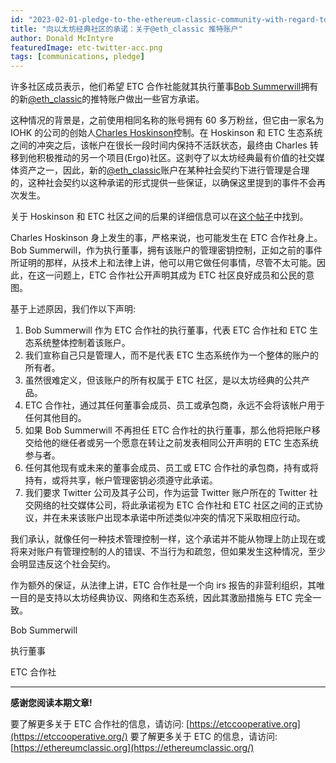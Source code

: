 ```yaml
---
id: "2023-02-01-pledge-to-the-ethereum-classic-community-with-regard-to-the-eth_classic-twitter-account-cn"
title: "向以太坊经典社区的承诺：关于@eth_classic 推特账户"
author: Donald McIntyre
featuredImage: etc-twitter-acc.png
tags: [communications, pledge]
---
```


许多社区成员表示，他们希望 ETC 合作社能就其执行董事[Bob Summerwill](https://etccooperative.org/people)拥有的新[@eth_classic](https://twitter.com/eth_classic)的推特账户做出一些官方承诺。

这种情况的背景是，之前使用相同名称的账号拥有 60 多万粉丝，但它由一家名为 IOHK 的公司的创始人[Charles Hoskinson](https://iohk.io/en/team/charles-hoskinson)控制。在 Hoskinson 和 ETC 生态系统之间的冲突之后，该帐户在很长一段时间内保持不活跃状态，最终由 Charles 转移到他积极推动的另一个项目(Ergo)社区。这剥夺了以太坊经典最有价值的社交媒体资产之一，因此，新的[@eth_classic](https://twitter.com/eth_classic)账户在某种社会契约下进行管理是合理的，这种社会契约以这种承诺的形式提供一些保证，以确保这里提到的事件不会再次发生。

关于 Hoskinson 和 ETC 社区之间的后果的详细信息可以在[这个帖子](https://twitter.com/eth_classic/status/1578133771647610880)中找到。

Charles Hoskinson 身上发生的事，严格来说，也可能发生在 ETC 合作社身上。Bob Summerwill，作为执行董事，拥有该账户的管理密钥控制，正如之前的事件所证明的那样，从技术上和法律上讲，他可以用它做任何事情，尽管不太可能。因此，在这一问题上，ETC 合作社公开声明其成为 ETC 社区良好成员和公民的意图。

基于上述原因，我们作以下声明:

1. Bob Summerwill 作为 ETC 合作社的执行董事，代表 ETC 合作社和 ETC 生态系统整体控制着该账户。
2. 我们宣称自己只是管理人，而不是代表 ETC 生态系统作为一个整体的账户的所有者。
3. 虽然很难定义，但该账户的所有权属于 ETC 社区，是以太坊经典的公共产品。
4. ETC 合作社，通过其任何董事会成员、员工或承包商，永远不会将该帐户用于任何其他目的。
5. 如果 Bob Summerwill 不再担任 ETC 合作社的执行董事，那么他将把账户移交给他的继任者或另一个愿意在转让之前发表相同公开声明的 ETC 生态系统参与者。
6. 任何其他现有或未来的董事会成员、员工或 ETC 合作社的承包商，持有或将持有，或将共享，帐户管理密钥必须遵守此承诺。
7. 我们要求 Twitter 公司及其子公司，作为运营 Twitter 账户所在的 Twitter 社交网络的社交媒体公司，将此承诺视为 ETC 合作社和 ETC 社区之间的正式协议，并在未来该账户出现本承诺中所述类似冲突的情况下采取相应行动。

我们承认，就像任何一种技术管理控制一样，这个承诺并不能从物理上防止现在或将来对账户有管理控制的人的错误、不当行为和疏忽，但如果发生这种情况，至少会明显违反这个社会契约。

作为额外的保证，从法律上讲，ETC 合作社是一个向 irs 报告的非营利组织，其唯一目的是支持以太坊经典协议、网络和生态系统，因此其激励措施与 ETC 完全一致。

Bob Summerwill

执行董事

ETC 合作社

---

**感谢您阅读本期文章!**

要了解更多关于 ETC 合作社的信息，请访问: [https://etccooperative.org](https://etccooperative.org/)
要了解更多关于 ETC 的信息，请访问: [https://ethereumclassic.org](https://ethereumclassic.org/)

